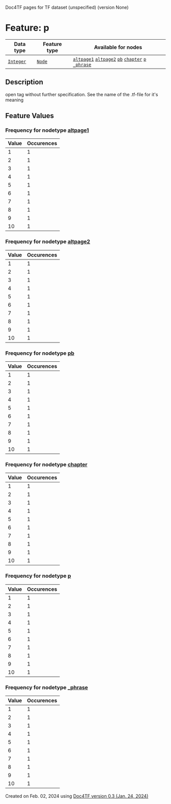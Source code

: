 Doc4TF pages for TF dataset (unspecified) (version None)
# Feature: p
Data type|Feature type|Available for nodes
---|---|---
[`Integer`](featurebydatatype.md#integer)|[`Node`](featurebytype.md#node)| [`altpage1`](featurebynodetype.md#altpage1)  [`altpage2`](featurebynodetype.md#altpage2)  [`pb`](featurebynodetype.md#pb)  [`chapter`](featurebynodetype.md#chapter)  [`p`](featurebynodetype.md#p)  [`_phrase`](featurebynodetype.md#_phrase) 
## Description
open tag without further specification. See the name of the .tf-file for it's meaning
## Feature Values
### Frequency for nodetype [altpage1](featurebynodetype.md#altpage1)
Value|Occurences
---|---
1|1
2|1
3|1
4|1
5|1
6|1
7|1
8|1
9|1
10|1
### Frequency for nodetype [altpage2](featurebynodetype.md#altpage2)
Value|Occurences
---|---
1|1
2|1
3|1
4|1
5|1
6|1
7|1
8|1
9|1
10|1
### Frequency for nodetype [pb](featurebynodetype.md#pb)
Value|Occurences
---|---
1|1
2|1
3|1
4|1
5|1
6|1
7|1
8|1
9|1
10|1
### Frequency for nodetype [chapter](featurebynodetype.md#chapter)
Value|Occurences
---|---
1|1
2|1
3|1
4|1
5|1
6|1
7|1
8|1
9|1
10|1
### Frequency for nodetype [p](featurebynodetype.md#p)
Value|Occurences
---|---
1|1
2|1
3|1
4|1
5|1
6|1
7|1
8|1
9|1
10|1
### Frequency for nodetype [_phrase](featurebynodetype.md#_phrase)
Value|Occurences
---|---
1|1
2|1
3|1
4|1
5|1
6|1
7|1
8|1
9|1
10|1
 

Created on Feb. 02, 2024 using [Doc4TF  version 0.3 (Jan. 24, 2024)](https://github.com/tonyjurg/Doc4TF) 